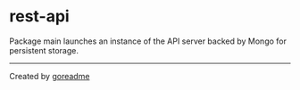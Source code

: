 # rest-api

Package main launches an instance of the API server backed by Mongo for persistent storage.


---

Created by [goreadme](https://github.com/apps/goreadme)
